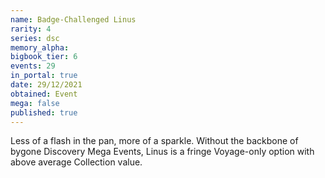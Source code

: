```yaml
---
name: Badge-Challenged Linus
rarity: 4
series: dsc
memory_alpha:
bigbook_tier: 6
events: 29
in_portal: true
date: 29/12/2021
obtained: Event
mega: false
published: true
---
```


Less of a flash in the pan, more of a sparkle. Without the backbone of bygone Discovery Mega Events, Linus is a fringe Voyage-only option with above average Collection value.
